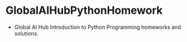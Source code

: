 # GlobalAIHubPythonHomework

* Global AI Hub Introduction to Python Programming homeworks and solutions.
